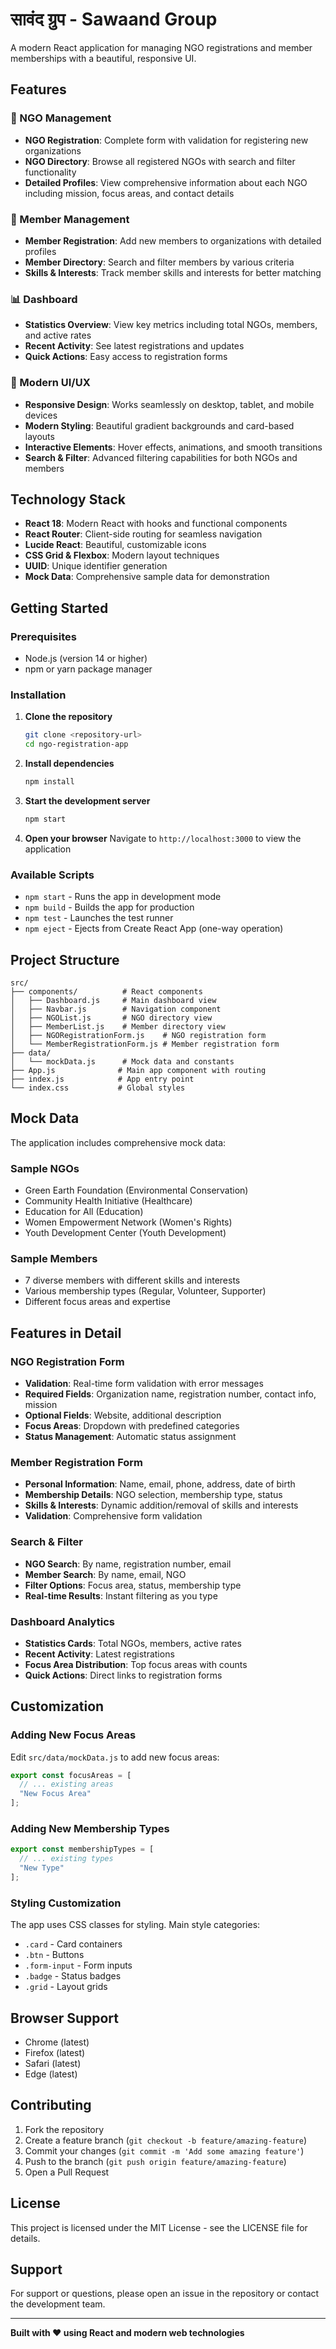 # सावंद ग्रुप - Sawaand Group

A modern React application for managing NGO registrations and member memberships with a beautiful, responsive UI.

## Features

### 🏢 NGO Management
- **NGO Registration**: Complete form with validation for registering new organizations
- **NGO Directory**: Browse all registered NGOs with search and filter functionality
- **Detailed Profiles**: View comprehensive information about each NGO including mission, focus areas, and contact details

### 👥 Member Management
- **Member Registration**: Add new members to organizations with detailed profiles
- **Member Directory**: Search and filter members by various criteria
- **Skills & Interests**: Track member skills and interests for better matching

### 📊 Dashboard
- **Statistics Overview**: View key metrics including total NGOs, members, and active rates
- **Recent Activity**: See latest registrations and updates
- **Quick Actions**: Easy access to registration forms

### 🎨 Modern UI/UX
- **Responsive Design**: Works seamlessly on desktop, tablet, and mobile devices
- **Modern Styling**: Beautiful gradient backgrounds and card-based layouts
- **Interactive Elements**: Hover effects, animations, and smooth transitions
- **Search & Filter**: Advanced filtering capabilities for both NGOs and members

## Technology Stack

- **React 18**: Modern React with hooks and functional components
- **React Router**: Client-side routing for seamless navigation
- **Lucide React**: Beautiful, customizable icons
- **CSS Grid & Flexbox**: Modern layout techniques
- **UUID**: Unique identifier generation
- **Mock Data**: Comprehensive sample data for demonstration

## Getting Started

### Prerequisites

- Node.js (version 14 or higher)
- npm or yarn package manager

### Installation

1. **Clone the repository**
   ```bash
   git clone <repository-url>
   cd ngo-registration-app
   ```

2. **Install dependencies**
   ```bash
   npm install
   ```

3. **Start the development server**
   ```bash
   npm start
   ```

4. **Open your browser**
   Navigate to `http://localhost:3000` to view the application

### Available Scripts

- `npm start` - Runs the app in development mode
- `npm build` - Builds the app for production
- `npm test` - Launches the test runner
- `npm eject` - Ejects from Create React App (one-way operation)

## Project Structure

```
src/
├── components/          # React components
│   ├── Dashboard.js     # Main dashboard view
│   ├── Navbar.js        # Navigation component
│   ├── NGOList.js       # NGO directory view
│   ├── MemberList.js    # Member directory view
│   ├── NGORegistrationForm.js    # NGO registration form
│   └── MemberRegistrationForm.js # Member registration form
├── data/
│   └── mockData.js      # Mock data and constants
├── App.js              # Main app component with routing
├── index.js            # App entry point
└── index.css           # Global styles
```

## Mock Data

The application includes comprehensive mock data:

### Sample NGOs
- Green Earth Foundation (Environmental Conservation)
- Community Health Initiative (Healthcare)
- Education for All (Education)
- Women Empowerment Network (Women's Rights)
- Youth Development Center (Youth Development)

### Sample Members
- 7 diverse members with different skills and interests
- Various membership types (Regular, Volunteer, Supporter)
- Different focus areas and expertise

## Features in Detail

### NGO Registration Form
- **Validation**: Real-time form validation with error messages
- **Required Fields**: Organization name, registration number, contact info, mission
- **Optional Fields**: Website, additional description
- **Focus Areas**: Dropdown with predefined categories
- **Status Management**: Automatic status assignment

### Member Registration Form
- **Personal Information**: Name, email, phone, address, date of birth
- **Membership Details**: NGO selection, membership type, status
- **Skills & Interests**: Dynamic addition/removal of skills and interests
- **Validation**: Comprehensive form validation

### Search & Filter
- **NGO Search**: By name, registration number, email
- **Member Search**: By name, email, NGO
- **Filter Options**: Focus area, status, membership type
- **Real-time Results**: Instant filtering as you type

### Dashboard Analytics
- **Statistics Cards**: Total NGOs, members, active rates
- **Recent Activity**: Latest registrations
- **Focus Area Distribution**: Top focus areas with counts
- **Quick Actions**: Direct links to registration forms

## Customization

### Adding New Focus Areas
Edit `src/data/mockData.js` to add new focus areas:

```javascript
export const focusAreas = [
  // ... existing areas
  "New Focus Area"
];
```

### Adding New Membership Types
```javascript
export const membershipTypes = [
  // ... existing types
  "New Type"
];
```

### Styling Customization
The app uses CSS classes for styling. Main style categories:
- `.card` - Card containers
- `.btn` - Buttons
- `.form-input` - Form inputs
- `.badge` - Status badges
- `.grid` - Layout grids

## Browser Support

- Chrome (latest)
- Firefox (latest)
- Safari (latest)
- Edge (latest)

## Contributing

1. Fork the repository
2. Create a feature branch (`git checkout -b feature/amazing-feature`)
3. Commit your changes (`git commit -m 'Add some amazing feature'`)
4. Push to the branch (`git push origin feature/amazing-feature`)
5. Open a Pull Request

## License

This project is licensed under the MIT License - see the LICENSE file for details.

## Support

For support or questions, please open an issue in the repository or contact the development team.

---

**Built with ❤️ using React and modern web technologies** 